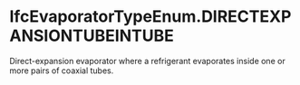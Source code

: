 IfcEvaporatorTypeEnum.DIRECTEXPANSIONTUBEINTUBE
===============================================
Direct-expansion evaporator where a refrigerant evaporates inside one or more
pairs of coaxial tubes.


